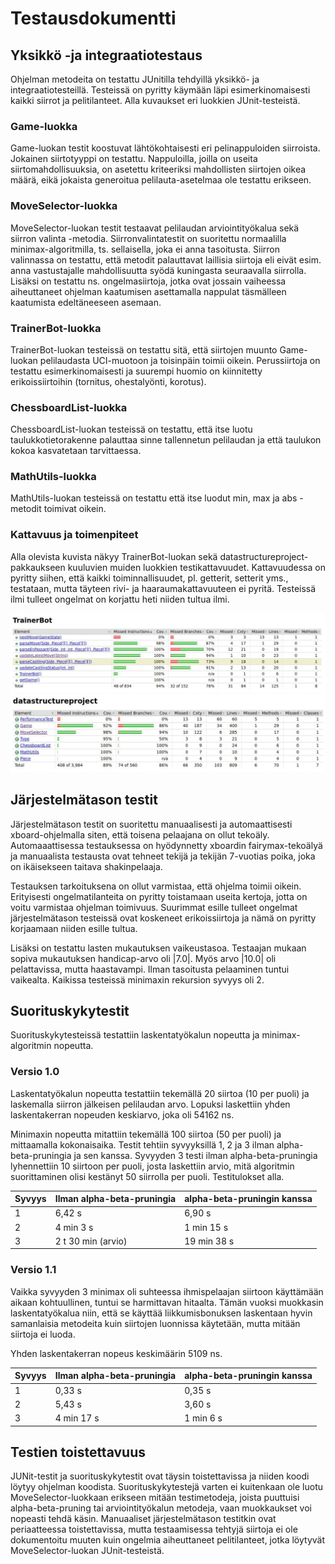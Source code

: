 # Testausdokumentti

## Yksikkö -ja integraatiotestaus

Ohjelman metodeita on testattu JUnitilla tehdyillä yksikkö- ja integraatiotesteillä. Testeissä on pyritty käymään läpi esimerkinomaisesti kaikki siirrot ja pelitilanteet. Alla kuvaukset eri luokkien JUnit-testeistä. 

### Game-luokka

Game-luokan testit koostuvat lähtökohtaisesti eri pelinappuloiden siirroista. Jokainen siirtotyyppi on testattu. Nappuloilla, joilla on useita siirtomahdollisuuksia, on asetettu kriteeriksi mahdollisten siirtojen oikea määrä, eikä jokaista generoitua pelilauta-asetelmaa ole testattu erikseen.

### MoveSelector-luokka

MoveSelector-luokan testit testaavat pelilaudan arviointityökalua sekä siirron valinta -metodia. Siirronvalintatestit on suoritettu normaalilla minimax-algoritmilla, ts. sellaisella, joka ei anna tasoitusta. Siirron valinnassa on testattu, että metodit palauttavat laillisia siirtoja eli eivät esim. anna vastustajalle mahdollisuutta syödä kuningasta seuraavalla siirrolla. Lisäksi on testattu ns. ongelmasiirtoja, jotka ovat jossain vaiheessa aiheuttaneet ohjelman kaatumisen asettamalla nappulat täsmälleen kaatumista edeltäneeseen asemaan.

### TrainerBot-luokka

TrainerBot-luokan testeissä on testattu sitä, että siirtojen muunto Game-luokan pelilaudasta UCI-muotoon ja toisinpäin toimii oikein. Perussiirtoja on testattu esimerkinomaisesti ja suurempi huomio on kiinnitetty erikoissiirtoihin (tornitus, ohestalyönti, korotus).

### ChessboardList-luokka

ChessboardList-luokan testeissä on testattu, että itse luotu taulukkotietorakenne palauttaa sinne tallennetun pelilaudan ja että taulukon kokoa kasvatetaan tarvittaessa.

### MathUtils-luokka

MathUtils-luokan testeissä on testattu että itse luodut min, max ja abs -metodit toimivat oikein.

### Kattavuus ja toimenpiteet

Alla olevista kuvista näkyy TrainerBot-luokan sekä datastructureproject-pakkaukseen kuuluvien muiden luokkien testikattavuudet. Kattavuudessa on pyritty siihen, että kaikki toiminnallisuudet, pl. getterit, setterit yms., testataan, mutta täyteen rivi- ja haaraumakattavuuteen ei pyritä. Testeissä ilmi tulleet ongelmat on korjattu heti niiden tultua ilmi. 

![Trainerbot](https://github.com/jp-tulijoki/Lastenshakki/blob/master/documentation/pics/jacocoTrainerBot.jpg)
![Datastructureproject](https://github.com/jp-tulijoki/Lastenshakki/blob/master/documentation/pics/jacocoDatastructureproject.jpg)

## Järjestelmätason testit

Järjestelmätason testit on suoritettu manuaalisesti ja automaattisesti xboard-ohjelmalla siten, että toisena pelaajana on ollut tekoäly. Automaaattisessa testauksessa on hyödynnetty xboardin fairymax-tekoälyä ja manuaalista testausta ovat tehneet tekijä ja tekijän 7-vuotias poika, joka on ikäisekseen taitava shakinpelaaja.

Testauksen tarkoituksena on ollut varmistaa, että ohjelma toimii oikein. Erityisesti ongelmatilanteita on pyritty toistamaan useita kertoja, jotta on voitu varmistaa ohjelman toimivuus. Suurimmat esille tulleet ongelmat järjestelmätason testeissä ovat koskeneet erikoissiirtoja ja nämä on pyritty korjaamaan niiden esille tultua.

Lisäksi on testattu lasten mukautuksen vaikeustasoa. Testaajan mukaan sopiva mukautuksen handicap-arvo oli |7.0|. Myös arvo |10.0| oli pelattavissa, mutta haastavampi. Ilman tasoitusta pelaaminen tuntui vaikealta. Kaikissa testeissä minimaxin rekursion syvyys oli 2.

## Suorituskykytestit

Suorituskykytesteissä testattiin laskentatyökalun nopeutta ja minimax-algoritmin nopeutta.

### Versio 1.0

Laskentatyökalun nopeutta testattiin tekemällä 20 siirtoa (10 per puoli) ja laskemalla siirron jälkeisen pelilaudan arvo. Lopuksi laskettiin yhden laskentakerran nopeuden keskiarvo, joka oli 54162 ns.

Minimaxin nopeutta mitattiin tekemällä 100 siirtoa (50 per puoli) ja mittaamalla kokonaisaika. Testit tehtiin syvyyksillä 1, 2 ja 3 ilman alpha-beta-pruningia ja sen kanssa. Syvyyden 3 testi ilman alpha-beta-pruningia lyhennettiin 10 siirtoon per puoli, josta laskettiin arvio, mitä algoritmin suorittaminen olisi kestänyt 50 siirrolla per puoli. Testitulokset alla.

Syvyys | Ilman alpha-beta-pruningia | alpha-beta-pruningin kanssa
--- | --- | ---
1 | 6,42 s | 6,90 s
2 | 4 min 3 s | 1 min 15 s
3 | 2 t 30 min (arvio) | 19 min 38 s

### Versio 1.1

Vaikka syvyyden 3 minimax oli suhteessa ihmispelaajan siirtoon käyttämään aikaan kohtuullinen, tuntui se harmittavan hitaalta. Tämän vuoksi muokkasin laskentatyökalua niin, että se käyttää liikkumisbonuksen laskentaan hyvin samanlaisia metodeita kuin siirtojen luonnissa käytetään, mutta mitään siirtoja ei luoda. 

Yhden laskentakerran nopeus keskimäärin 5109 ns.

Syvyys | Ilman alpha-beta-pruningia | alpha-beta-pruningin kanssa
--- | --- | ---
1 | 0,33 s | 0,35 s
2 | 5,43 s | 3,60 s
3 | 4 min 17 s | 1 min 6 s

## Testien toistettavuus

JUNit-testit ja suorituskykytestit ovat täysin toistettavissa ja niiden koodi löytyy ohjelman koodista. Suorituskykytestejä varten ei kuitenkaan ole luotu MoveSelector-luokkaan erikseen mitään testimetodeja, joista puuttuisi alpha-beta-pruning tai arviointityökalun metodeja, vaan muokkaukset voi nopeasti tehdä käsin. Manuaaliset järjestelmätason testitkin ovat periaatteessa toistettavissa, mutta testaamisessa tehtyjä siirtoja ei ole dokumentoitu muuten kuin ongelmia aiheuttaneet pelitilanteet, jotka löytyvät MoveSelector-luokan JUnit-testeistä.
